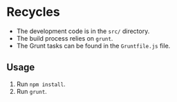 # Recycles

- The development code is in the `src/` directory.
- The build process relies on `grunt`.
- The Grunt tasks can be found in the `Gruntfile.js` file.

## Usage

1. Run `npm install`.
2. Run `grunt`.
